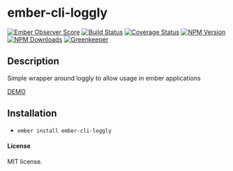 # ember-cli-loggly

[![Ember Observer Score](http://emberobserver.com/badges/ember-cli-loggly.svg)](http://emberobserver.com/addons/ember-cli-loggly)
[![Build Status](https://travis-ci.org/devotox/ember-cli-loggly.svg)](http://travis-ci.org/devotox/ember-cli-loggly)
[![Coverage Status](https://coveralls.io/repos/github/devotox/mber-loggly/badge.svg)](https://coveralls.io/github/devotox/ember-cli-loggly)
[![NPM Version](https://badge.fury.io/js/ember-cli-loggly.svg)](http://badge.fury.io/js/ember-cli-loggly)
[![NPM Downloads](https://img.shields.io/npm/dm/ember-cli-loggly.svg)](https://www.npmjs.org/package/ember-cli-loggly)
[![Greenkeeper](https://badges.greenkeeper.io/devotox/ember-cli-loggly.svg)](https://greenkeeper.io/)

## Description
Simple wrapper around loggly to allow usage in ember applications

[DEMO](http://devotox.github.io/ember-cli-loggly)

## Installation
* `ember install ember-cli-loggly`

#### License
MIT license.
